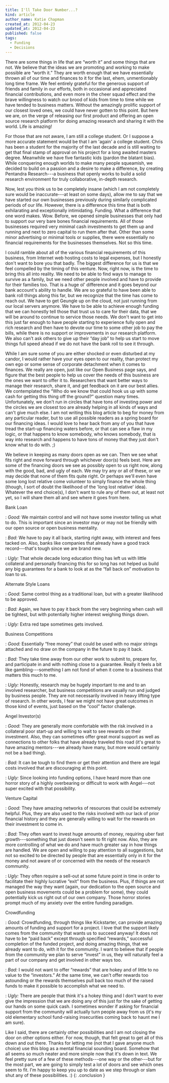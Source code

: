 ```yaml
---
title: I'll Take Door Number...?
kind: article
author_name: Katie Chapman
created_at: 2012-04-23
updated_at: 2012-04-23
published: false
tags:
  - Funding
  - Decisions
---
```


There are some things in life that are “worth it” and some things that are not.
We believe that the ideas we are promoting and working to make possible are
“worth it.” They are worth enough that we have essentially thrown all of our
time and finances to it for the last, ehem, unmentionably long time frame. We
feel entirely grateful for the generous support of friends and family in our
efforts, both in occasional and appreciated financial contributions, and even
more in the cheer squad effect and the brave willingness to watch our brood of
kids from time to time while we have tended to business matters. Without the
amazingly prolific support of our closest loved ones, we could have never
gotten to this point. But here we are, on the verge of releasing our first
product and offering an open source research platform for doing amazing
research and sharing it with the world. Life is amazing!

For those that are not aware, I am still a college student. Or I suppose a
more accurate statement would be that I am 'again' a college student. Chris
has been a student for the majority of the last decade and is still waiting to
get that final stamp of approval on his project for a long awaited masters
degree. Meanwhile we have five fantastic kids (pardon the blatant bias).
While conquering enough worlds to make many people squeamish, we decided to
build on a passion and a desire to make a difference, by creating Pentandra
Research---a business that openly works to build a solid research environment
for truly collaborative, in-depth research.

Now, lest you think us to be completely insane (which I am not completely sure
would be inaccurate---at least on some days), allow me to say that we have
started our own businesses previously during similarly complicated periods of
our life.  However, there is a difference this time that is both exhilarating
and exceptionally intimidating.  Funding.  What a difference that one word
makes.  Wow.  Before, we opened simple businesses that only had to support our
very bare bones financial requirements.  All of those businesses required very
minimal cash investments to get them up and running and next to zero capital to
run them after that.  Other than some minor advertising or minimal tools or
supplies, there were essentially no financial requirements for the businesses
themselves.  Not so this time.

I could ramble about all of the various financial requirements of this
business, from Internet web hosting costs to legal expenses, but I honestly
don't want to bore you that badly.  The biggest difference for us is that we
feel compelled by the timing of this venture.  Now, right now, is the time to
bring this all into reality.  We need to be able to find ways to manage to
survive as a family, but we need other people involved and have to provide for
their families too.  That is a huge ol' difference and it goes beyond our bank
account's ability to handle.  We are so grateful to have been able to bank roll
things along this far, but we recognize that the time has come to reach out.
We have to get Geungle up on the cloud, not just running from our local servers
anymore.  We have to be able to achieve enough funding that we can honestly
tell those that trust us to care for their data, that we will be around to
continue to service those needs.  We don't want to get into this just far
enough to have people starting to experience fully open and rich research and
then have to devote our time to some other job to pay the bills, while there is
no support or improvements in our research platform.  We also can't ask others
to give up their “day job” to help us start to move things full speed ahead if
we do not have the bank roll to see it through.

While I am sure some of you are either shocked or even disturbed at my candor,
I would rather have your eyes open to our reality, than protect my own ego or
some sense of corporate detachment when it comes to finances.  We really are
open, just like our Open Business page says, and figure that the best people to
help us cover the needs of this business are the ones we want to offer it to.
Researchers that want better ways to manage their research, share it, and get
feedback on it are our best allies.  We contemplated the “Who do we know that
could hook us up with some cash for getting this thing off the ground?”
question many times.  Unfortunately, we don't run in circles that have tons of
investing power and the circles we are closest too are already helping in all
kinds of ways and can't give much else.  I am not writing this blog article to
beg for money from any particular reader, but to use all possible readers as a
spring board for our financing ideas.  I would love to hear back from any of
you that have tread the start-up financing waters before, or that can see a
flaw in my logic, or that happens to know somebody, who knows somebody, that is
way into research and happens to have tons of money that they just don't know
what to do with. ;)

We believe in keeping as many doors open as we can.  Then we see what fits
right and move forward through whichever door(s) feels best.  Here are some of
the financing doors we see as possibly open to us right now, along with the
good, bad, and ugly of each.  We may try any or all of these, or we may decide
that none of them fits quite right.  Or perhaps we'll even have some long lost
relative come volunteer to simply finance the whole thing (though, I sort of
doubt the likelihood of the 'long lost relative' idea).  Whatever the end
choice(s), I don't want to rule any of them out, at least not yet, so I will
share them all and see where it goes from here.

Bank Loan 

: *Good:* We maintain control and will not have some investor telling us what
  to do. This is important since an investor may or may not be friendly with
  our open source or open business mentality.

: *Bad:* We have to pay it all back, starting right away, with interest and
  fees tacked on.  Also, banks like companies that already have a good track
  record---that's tough since we are brand new.
   
: *Ugly:* That whole decade long education thing has left us with little
  collateral and personally financing this for so long has not helped us
  build any big guarantees for a bank to look at as the “fall back on”
  motivation to loan to us.

Alternate Style Loans

: *Good:* Same control thing as a traditional loan, but with a greater
  likelihood to be approved.
  
: *Bad:* Again, we have to pay it back from the very
  beginning when cash will be tightest, but with potentially higher interest
  weighing things down.
  
: *Ugly:* Extra red tape sometimes gets involved.

Business Competitions

: *Good:* Essentially “free money” that could be used with no major strings
  attached and no draw on the company in the future to pay it back.
   
: *Bad:* They take time away from our other work to submit to, prepare for, and
  participate in and with nothing close to a guarantee. Really it feels a bit
  like gambling---something I am not fond of when it come to a business that
  matters this much to me.
  
: *Ugly:* Honestly, research may be hugely important to me and to an involved
  researcher, but business competitions are usually run and judged by business
  people. They are not necessarily involved in heavy lifting type of research.
  In other words, I fear we might not have great outcomes in those kind of
  events, just based on the “cool” factor challenge.

Angel Investor(s)

: *Good:* They are generally more comfortable with the risk involved in a
  collateral poor start-up and willing to wait to see rewards on their
  investment. Also, they can sometimes offer great moral support as well as
  connections to other folks that have already traveled this road (it's great
  to have amazing mentors---we already have many, but more would certainly not
  be a bad thing).
  
: *Bad:* It can be tough to find them or get their attention and there are
  legal costs involved that are discouraging at this point.
  
: *Ugly:* Since looking into funding options, I have heard more than one horror
  story of a highly overbearing or difficult to work with Angel---not super
  excited with that possibility.

Venture Capital

: *Good:* They have amazing networks of resources that could be extremely
  helpful. Plus, they are also used to the risks involved with our lack of
  prior financial history and they are generally willing to wait for the
  rewards on their investment to come in.
   
: *Bad:* They often want to invest huge amounts of money, requiring uber fast
  growth---something that just doesn't seem to fit right now. Also, they are
  more controlling of what we do and have much greater say in how things are
  handled. We are open and willing to pay attention to all suggestions, but not
  so excited to be directed by people that are essentially only in it for the
  money and not aware of or concerned with the needs of the research community.
  
: *Ugly:* They often require a sell-out at some future point in time in order
  to facilitate their highly lucrative “exit” from the business.  Plus, if
  things are not managed the way they want (again, our dedication to the open
  source and open business movements could be a problem for some), they could
  potentially kick us right out of our own company.  Those horror stories
  prompt much of my anxiety over the entire funding paradigm.

Crowdfunding

: *Good:* Crowdfunding, through things like Kickstarter, can provide amazing
  amounts of funding and support for a project. I love that the support likely
  comes from the community that wants us to succeed anyway!  It does not have
  to be “paid back” except through specified “rewards,” successful completion
  of the funded project, and doing amazing things, that we already want to do,
  with it for the community. I want to believe that if people from the
  community we plan to serve “invest” in us, they will naturally feel a part of
  our company and get involved in other ways too.

: *Bad:* I would not want to offer “rewards” that are hokey and of little to no
  value to the “investors.” At the same time, we can't offer rewards too
  astounding or the rewards themselves pull back too much of the raised funds
  to make it possible to accomplish what we need to.
  
: *Ugly:* There are people that think it's a hokey thing and I don't want to
  ever give the impression that we are doing any of this just for the sake of
  getting our hands on some quick cash. I sometimes wonder if asking for
  financial support from the community will actually turn people away from us
  (it's my old elementary school fund-raising insecurities coming back to haunt
  me I am sure).

Like I said, there are certainly other possibilities and I am not closing the
door on other options either. For now, though, that felt great to get all of
this down and out there. Thanks for letting me (not that I gave anyone much
choice) use this blog as a mental financial sounding board. Somehow that all
seems so much neater and more simple now that it's down in text. We feel pretty
sure of a few of these methods---one way or the other---but for the most part,
we are going to simply test a lot of doors and see which ones seem to fit. I'm
happy to keep you up to date as we step through or slam shut any of these
possibilities. :)
{: .conclusion }
